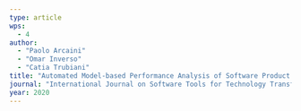 ```yaml
---
type: article
wps:
  - 4
author: 
  - "Paolo Arcaini"
  - "Omar Inverso"
  - "Catia Trubiani"
title: "Automated Model-based Performance Analysis of Software Product Lines under Uncertainty"
journal: "International Journal on Software Tools for Technology Transfer (STTT)"
year: 2020
---
```


